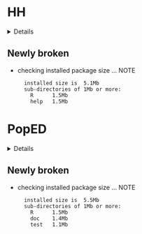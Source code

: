 # HH

<details>

* Version: 3.1-52
* GitHub: NA
* Source code: https://github.com/cran/HH
* Date/Publication: 2024-02-11 00:00:02 UTC
* Number of recursive dependencies: 165

Run `revdepcheck::cloud_details(, "HH")` for more info

</details>

## Newly broken

*   checking installed package size ... NOTE
    ```
      installed size is  5.1Mb
      sub-directories of 1Mb or more:
        R      1.5Mb
        help   1.5Mb
    ```

# PopED

<details>

* Version: 0.7.0
* GitHub: https://github.com/andrewhooker/PopED
* Source code: https://github.com/cran/PopED
* Date/Publication: 2024-10-07 19:30:02 UTC
* Number of recursive dependencies: 140

Run `revdepcheck::cloud_details(, "PopED")` for more info

</details>

## Newly broken

*   checking installed package size ... NOTE
    ```
      installed size is  5.5Mb
      sub-directories of 1Mb or more:
        R      1.5Mb
        doc    1.4Mb
        test   1.1Mb
    ```

